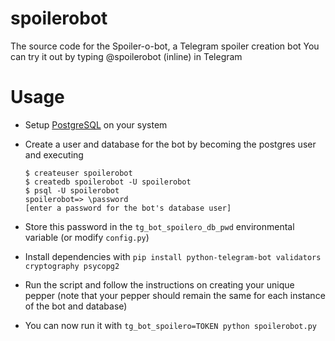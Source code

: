 # spoilerobot
The source code for the Spoiler-o-bot, a Telegram spoiler creation bot
You can try it out by typing @spoilerobot (inline) in Telegram


# Usage
- Setup [PostgreSQL](https://www.postgresql.org/) on your system  
- Create a user and database for the bot by becoming the postgres user and executing

      $ createuser spoilerobot
      $ createdb spoilerobot -U spoilerobot
      $ psql -U spoilerobot
      spoilerobot=> \password
      [enter a password for the bot's database user]

- Store this password in the `tg_bot_spoilero_db_pwd` environmental variable (or modify `config.py`)
- Install dependencies with `pip install python-telegram-bot validators cryptography psycopg2`
- Run the script and follow the instructions on creating your unique pepper (note that your pepper should remain the same for each instance of the bot and database)

- You can now run it with `tg_bot_spoilero=TOKEN python spoilerobot.py`